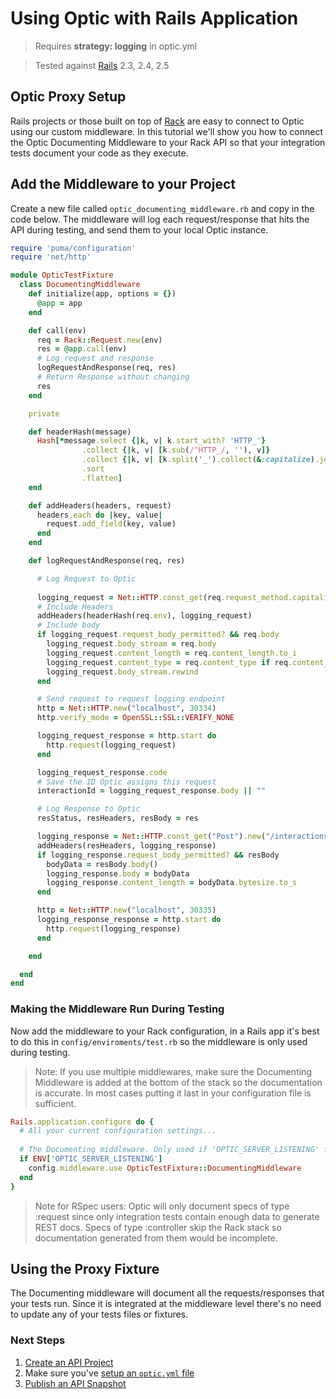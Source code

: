 # Using Optic with Rails Application

> Requires **strategy: logging** in optic.yml

> Tested against [Rails](https://expressjs.com/) 2.3, 2.4, 2.5

## Optic Proxy Setup
Rails projects or those built on top of [Rack](https://rack.github.io/) are easy to connect to Optic using our custom middleware. In this tutorial we'll show you how to connect the Optic Documenting Middleware to your Rack API so that your integration tests document your code as they execute. 

## Add the Middleware to your Project
Create a new file called `optic_documenting_middleware.rb` and copy in the code below. The middleware will log each request/response that hits the API during testing, and send them to your local Optic instance. 


```ruby
require 'puma/configuration'
require 'net/http'

module OpticTestFixture
  class DocumentingMiddleware
    def initialize(app, options = {})
      @app = app
    end

    def call(env)
      req = Rack::Request.new(env)
      res = @app.call(env)
      # Log request and response
      logRequestAndResponse(req, res)
      # Return Response without changing
      res
    end

    private

    def headerHash(message)
      Hash[*message.select {|k, v| k.start_with? 'HTTP_'}
                .collect {|k, v| [k.sub(/^HTTP_/, ''), v]}
                .collect {|k, v| [k.split('_').collect(&:capitalize).join('-'), v]}
                .sort
                .flatten]
    end

    def addHeaders(headers, request)
      headers.each do |key, value|
        request.add_field(key, value)
      end
    end

    def logRequestAndResponse(req, res)

      # Log Request to Optic
      
      logging_request = Net::HTTP.const_get(req.request_method.capitalize).new(req.fullpath)
      # Include Headers
      addHeaders(headerHash(req.env), logging_request)
      # Include body
      if logging_request.request_body_permitted? && req.body
        logging_request.body_stream = req.body
        logging_request.content_length = req.content_length.to_i
        logging_request.content_type = req.content_type if req.content_type
        logging_request.body_stream.rewind
      end

      # Send request to request logging endpoint
      http = Net::HTTP.new("localhost", 30334)
      http.verify_mode = OpenSSL::SSL::VERIFY_NONE

      logging_request_response = http.start do
        http.request(logging_request)
      end

      logging_request_response.code
      # Save the ID Optic assigns this request
      interactionId = logging_request_response.body || ""

      # Log Response to Optic
      resStatus, resHeaders, resBody = res

      logging_response = Net::HTTP.const_get("Post").new("/interactions/" + interactionId + "/status/" + resStatus.to_s)
      addHeaders(resHeaders, logging_response)
      if logging_response.request_body_permitted? && resBody
        bodyData = resBody.body()
        logging_response.body = bodyData
        logging_response.content_length = bodyData.bytesize.to_s
      end

      http = Net::HTTP.new("localhost", 30335)
      logging_response_response = http.start do
        http.request(logging_response)
      end

    end

  end
end
```

### Making the Middleware Run During Testing
Now add the middleware to your Rack configuration, in a Rails app it's best to do this in `config/enviroments/test.rb` so the middleware is only used during testing. 

> Note: If you use multiple middlewares, make sure the Documenting Middleware is added at the bottom of the stack so the documentation is accurate. In most cases putting it last in your configuration file is sufficient. 

```ruby
Rails.application.configure do {
  # All your current configuration settings...
  
  # The Documenting middleware. Only used if 'OPTIC_SERVER_LISTENING' flag is found in ENV. 
  if ENV['OPTIC_SERVER_LISTENING']
    config.middleware.use OpticTestFixture::DocumentingMiddleware
  end
}
``` 

> Note for RSpec users: Optic will only document specs of type :request since only integration tests contain enough data to generate REST docs. Specs of type :controller skip the Rack stack so documentation generated from them would be incomplete.  

## Using the Proxy Fixture
The Documenting middleware will document all the requests/responses that your tests run. Since it is integrated at the middleware level there's no need to update any of your tests files or fixtures. 

### Next Steps
1. [Create an API Project](setup/adding-apis.md)
2. Make sure you've [setup an `optic.yml` file](setup/project-setup.md)
3. [Publish an API Snapshot](setup/publishing-snapshots.md)
